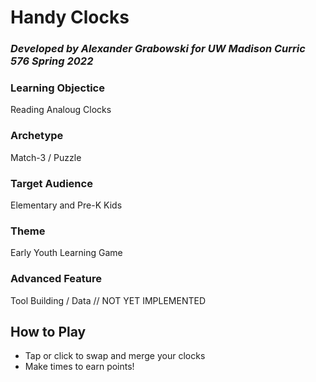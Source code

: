 # **Handy Clocks**
### _Developed by Alexander Grabowski for UW Madison Curric 576 Spring 2022_

### **Learning Objectice**
Reading Analoug Clocks

### **Archetype**
Match-3 / Puzzle

### **Target Audience**
Elementary and Pre-K Kids

### **Theme**
Early Youth Learning Game

### **Advanced Feature**
Tool Building / Data // NOT YET IMPLEMENTED

## **How to Play**

- Tap or click to swap and merge your clocks
- Make times to earn points!
